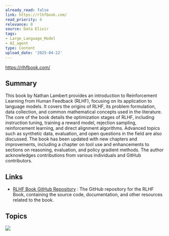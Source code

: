 ```yaml
---
already_read: false
link: https://rlhfbook.com/
read_priority: 4
relevance: 0
source: Data Elixir
tags:
- Large_Language_Model
- AI_agent
type: Content
upload_date: '2025-04-22'
---
```


https://rlhfbook.com/
## Summary

This book by Nathan Lambert provides an introduction to Reinforcement Learning from Human Feedback (RLHF), focusing on its application to language models. It covers the origins of RLHF, its problem formulation, data collection, and common mathematical concepts used in the literature. The core of the book details the optimization stages of RLHF, including instruction tuning, training a reward model, rejection sampling, reinforcement learning, and direct alignment algorithms. Advanced topics such as synthetic data, evaluation, and open questions in the field are also discussed. The book has been updated with new chapters and improvements, including a chapter on tool use and enhancements to sections on reasoning, evaluation, and policy gradient methods. The author acknowledges contributions from various individuals and GitHub contributors.
## Links

- [RLHF Book GitHub Repository](https://github.com/natolambert/rlhf-book) : The GitHub repository for the RLHF Book, containing the source code, documentation, and other resources related to the book.

## Topics

![](topics/Concept/Reinforcement%20Learning%20from%20Human%20Feedback%20RLHF)